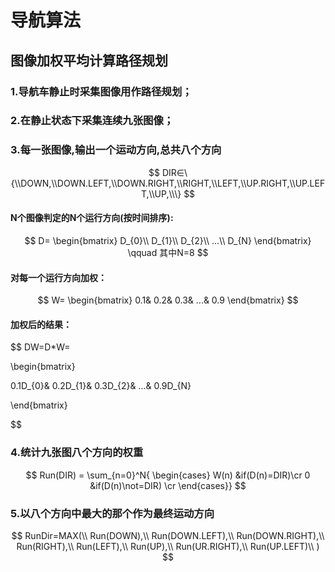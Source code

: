 # 导航算法

## 图像加权平均计算路径规划

### 1.导航车静止时采集图像用作路径规划；

### 2.在静止状态下采集连续九张图像；

### 3.每一张图像,输出一个运动方向,总共八个方向

$$
DIR∈\{\\DOWN,\\DOWN.LEFT,\\DOWN.RIGHT,\\RIGHT,\\LEFT,\\UP.RIGHT,\\UP.LEFT,\\UP,\\\}
$$

#### N个图像判定的N个运行方向(按时间排序):

$$
D=
\begin{bmatrix}
D_{0}\\
D_{1}\\
D_{2}\\
...\\
D_{N}
\end{bmatrix}
\qquad
其中N=8
$$

#### 对每一个运行方向加权：

$$
W=
\begin{bmatrix}
0.1&
0.2&
0.3&
...&
0.9
\end{bmatrix}
$$

#### 加权后的结果：					

$$
DW=D*W=

\begin{bmatrix}

0.1D_{0}&
0.2D_{1}&
0.3D_{2}&
...&
0.9D_{N}

\end{bmatrix}
$$

### 4.统计九张图八个方向的权重

$$
Run(DIR) = \sum_{n=0}^N{
\begin{cases}
W(n) &if(D(n)=DIR)\cr 
0 &if(D(n)\not=DIR) \cr 
\end{cases}}
$$

### 5.以八个方向中最大的那个作为最终运动方向

$$
RunDir=MAX(\\
Run(DOWN),\\
Run(DOWN.LEFT),\\
Run(DOWN.RIGHT),\\
Run(RIGHT),\\
Run(LEFT),\\
Run(UP),\\
Run(UR.RIGHT),\\
Run(UP.LEFT)\\
)
$$

